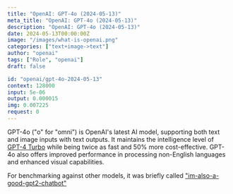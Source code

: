 ```yaml
---
title: "OpenAI: GPT-4o (2024-05-13)"
meta_title: "OpenAI: GPT-4o (2024-05-13)"
description: "OpenAI: GPT-4o (2024-05-13)"
date: 2024-05-13T00:00:00Z
image: "/images/what-is-openai.png"
categories: ["text+image->text"]
author: "openai"
tags: ["Role", "openai"]
draft: false

id: "openai/gpt-4o-2024-05-13"
context: 128000
input: 5e-06
output: 0.000015
img: 0.007225
request: 0
---
```


GPT-4o ("o" for "omni") is OpenAI's latest AI model, supporting both text and image inputs with text outputs. It maintains the intelligence level of [GPT-4 Turbo](/openai/gpt-4-turbo) while being twice as fast and 50% more cost-effective. GPT-4o also offers improved performance in processing non-English languages and enhanced visual capabilities.

For benchmarking against other models, it was briefly called ["im-also-a-good-gpt2-chatbot"](https://twitter.com/LiamFedus/status/1790064963966370209)

